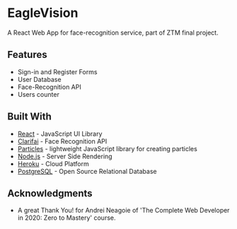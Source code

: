 # EagleVision

A React Web App for face-recognition service, part of ZTM final project.

## Features

* Sign-in and Register Forms
* User Database
* Face-Recognition API
* Users counter

## Built With

* [React](http://https://reactjs.org/) - JavaScript UI Library
* [Clarifai](https://www.clarifai.com/) - Face Recognition API
* [Particles](https://vincentgarreau.com/particles.js/) -  lightweight JavaScript library for creating particles
* [Node.js](https://nodejs.org/api/) - Server Side Rendering
* [Heroku](https://www.heroku.com/home/) - Cloud Platform
* [PostgreSQL](https://www.postgresql.org/) - Open Source Relational Database

## Acknowledgments

* A great Thank You! for Andrei Neagoie of 'The Complete Web Developer in 2020: Zero to Mastery' course.
